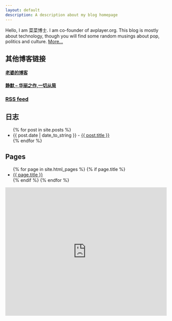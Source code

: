 ```yaml
---
layout: default
description: A description about my blog homepage
---
```


<div id="About">

Hello, I am 菜菜博士. I am co-founder of avplayer.org. This blog is mostly about technology, though you will find some random musings about pop, politics and culture. <a href="/about.html">More...</a>

</div>

<div>
  <aside id="exchangelink">
  <h2> 其他博客链接 </h2>
  <h4><a href="http://kiki.microcai.org/"> 老婆的博客 </a></h4>
  <h4><a href="http://blog.simcu.com/xrain"> 静默 – 华丽之作,一切从简 </a></h4>
  </aside>
  
  <div id="posts">
    <h3><a href="/feed">RSS feed</a></h3>
    <h2>日志</h2>
    <ul>
      {% for post in site.posts %}
        <li><span class="date">{{ post.date | date_to_string }}</span> - <a href="{{ post.url }}">{{ post.title }}</a></li>
      {% endfor %}
    </ul>
  </div>

</div>

<div id="pages">
  <h2>Pages</h2>
  <ul>
    {% for page in site.html_pages %}
      {% if page.title %}
        <li><a href="{{ page.url }}">{{ page.title }}</a></li>
      {% endif %}
    {% endfor %}
  </ul>
</div>

<div>
  <iframe width="100%" height="400" class="share_self"  frameborder="0" scrolling="no" src="http://widget.weibo.com/weiboshow/index.php?language=&width=0&height=400&fansRow=2&ptype=1&speed=100&skin=5&isTitle=0&noborder=0&isWeibo=1&isFans=0&uid=1292997095&verifier=b5a9690c&dpc=1"></iframe>
</div>

